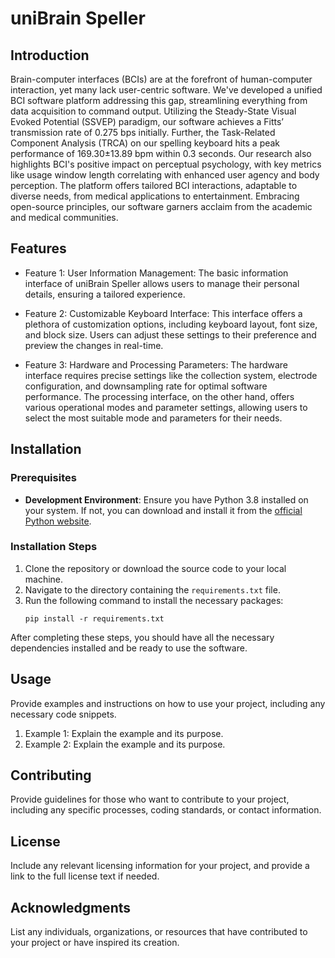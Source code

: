 # uniBrain Speller

## Introduction

Brain-computer interfaces (BCIs) are at the forefront of human-computer interaction, yet many lack user-centric software. We've developed a unified BCI software platform addressing this gap, streamlining everything from data acquisition to command output. Utilizing the Steady-State Visual Evoked Potential (SSVEP) paradigm, our software achieves a Fitts’ transmission rate of 0.275 bps initially. Further, the Task-Related Component Analysis (TRCA) on our spelling keyboard hits a peak performance of 169.30±13.89 bpm within 0.3 seconds. Our research also highlights BCI's positive impact on perceptual psychology, with key metrics like usage window length correlating with enhanced user agency and body perception. The platform offers tailored BCI interactions, adaptable to diverse needs, from medical applications to entertainment. Embracing open-source principles, our software garners acclaim from the academic and medical communities.

## Features

- Feature 1: User Information Management: The basic information interface of uniBrain Speller allows users to manage their personal details, ensuring a tailored experience.

- Feature 2: Customizable Keyboard Interface: This interface offers a plethora of customization options, including keyboard layout, font size, and block size. Users can adjust these settings to their preference and preview the changes in real-time.

- Feature 3: Hardware and Processing Parameters: The hardware interface requires precise settings like the collection system, electrode configuration, and downsampling rate for optimal software performance. The processing interface, on the other hand, offers various operational modes and parameter settings, allowing users to select the most suitable mode and parameters for their needs.

## Installation

### Prerequisites
- **Development Environment**: Ensure you have Python 3.8 installed on your system. If not, you can download and install it from the [official Python website](https://www.python.org/downloads/).

### Installation Steps
1. Clone the repository or download the source code to your local machine.
2. Navigate to the directory containing the `requirements.txt` file.
3. Run the following command to install the necessary packages:
   ```
   pip install -r requirements.txt
   ```

After completing these steps, you should have all the necessary dependencies installed and be ready to use the software.

## Usage

Provide examples and instructions on how to use your project, including any necessary code snippets.

1. Example 1: Explain the example and its purpose.
2. Example 2: Explain the example and its purpose.

## Contributing

Provide guidelines for those who want to contribute to your project, including any specific processes, coding standards, or contact information.

## License

Include any relevant licensing information for your project, and provide a link to the full license text if needed.

## Acknowledgments

List any individuals, organizations, or resources that have contributed to your project or have inspired its creation.
